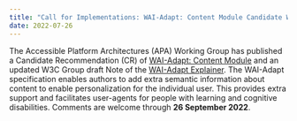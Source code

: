 ```yaml
---
title: "Call for Implementations: WAI-Adapt: Content Module Candidate W3C Recommendation"
date: 2022-07-26
---
```


<p>The Accessible Platform Architectures (APA) Working Group has published a Candidate Recommendation (CR) of <a href="https://www.w3.org/TR/adapt-content/">WAI-Adapt: Content Module</a> and an updated W3C Group draft Note of the <a rel="nofollow" class="external text" href="https://www.w3.org/TR/adapt/">WAI-Adapt Explainer</a>. The WAI-Adapt specification enables authors to add extra semantic information about content to enable personalization for the individual user. This provides extra support and facilitates user-agents for people with learning and cognitive disabilities.
Comments are welcome through <b>26 September 2022</b>.
</p>
